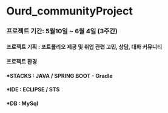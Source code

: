 # Ourd_communityProject


### 프로젝트 기간: 5월10일 ~ 6월 4일 (3주간)

#### 프로젝트 기획 : 포트폴리오 제공 및 취업 관련 고민, 상담, 대화 커뮤니티 

#### 프로젝트 환경
<h4> *STACKS : JAVA / SPRING BOOT - Gradle     
<h4> *IDE : ECLIPSE / STS
<h4> *DB : MySql
